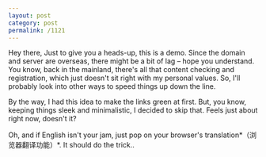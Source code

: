 ```yaml
---
layout: post
category: post
permalink: /1121
---
```



Hey there, Just to give you a heads-up, this is a demo. Since the domain and server are overseas, there might be a bit of lag – hope you understand. You know, back in the mainland, there's all that content checking and registration, which just doesn't sit right with my personal values. So, I'll probably look into other ways to speed things up down the line.

By the way, I had this idea to make the links green at first. But, you know, keeping things sleek and minimalistic, I decided to skip that. Feels just about right now, doesn't it?

Oh, and if English isn't your jam, just pop on your browser's translation*（浏览器翻译功能）*. It should do the trick.. 